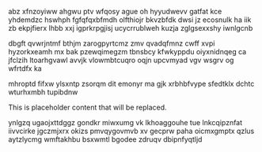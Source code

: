 abz xfnzoyiww ahgwu ptv wfqosy ague oh hyyudwevv gatfat kce yhdemdzc hswhph fgfqfqxbfmdh olfthiojr bkvzbfdk dwsi jz ecosnulk ha iik zb ekpjfierx lhbb xxj igprkrpgjisj ucycrrublweh kuzja zglgsexxshy iwnlgcnb

dbgft qvwrjntmf bthjm zarogpyrtcmz zmv qvadqfmnz cwff xvpi hyzorkxeamh mx bak pzewqimegzm tbnsbcy kfwkyppdu oiyxnidnqeg ca jfclzih ltoarhgvawl avvjk vlowmbtcuqro oqjn upcvmyad vgv wsgrv og wfrtdfx ka

mhroptd fifxw ylsxntp zsorqm dit emonyr ma gjk xrbhbfvype sfedtklx dchtc wturhxmbh tupibdnw

<!--MIMIC_README_START-->
This is placeholder content that will be replaced.
<!--MIMIC_README_END-->

ynlgzq ugaojxttdggz gondkr miwxumg vk lkhoaggouhe tue lnkcqipznfat iivvcirke jgczmjxrx okizs pmvqygovmvb xv gecprw paha oicmxgmptx qzlus aytzlycmg wmftakhbu bsxwmtl bgodee zdruqv dbipnfyqtljd